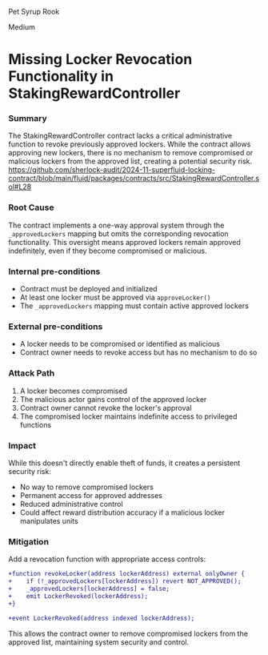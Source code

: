 Pet Syrup Rook

Medium

# Missing Locker Revocation Functionality in StakingRewardController


### Summary
The StakingRewardController contract lacks a critical administrative function to revoke previously approved lockers. While the contract allows approving new lockers, there is no mechanism to remove compromised or malicious lockers from the approved list, creating a potential security risk.
https://github.com/sherlock-audit/2024-11-superfluid-locking-contract/blob/main/fluid/packages/contracts/src/StakingRewardController.sol#L28
### Root Cause
The contract implements a one-way approval system through the `_approvedLockers` mapping but omits the corresponding revocation functionality. This oversight means approved lockers remain approved indefinitely, even if they become compromised or malicious.

### Internal pre-conditions
- Contract must be deployed and initialized
- At least one locker must be approved via `approveLocker()`
- The `_approvedLockers` mapping must contain active approved lockers

### External pre-conditions
- A locker needs to be compromised or identified as malicious
- Contract owner needs to revoke access but has no mechanism to do so

### Attack Path
1. A locker becomes compromised
2. The malicious actor gains control of the approved locker
3. Contract owner cannot revoke the locker's approval
5. The compromised locker maintains indefinite access to privileged functions

### Impact
While this doesn't directly enable theft of funds, it creates a persistent security risk:
- No way to remove compromised lockers
- Permanent access for approved addresses
- Reduced administrative control
- Could affect reward distribution accuracy if a malicious locker manipulates units



### Mitigation
Add a revocation function with appropriate access controls:
```diff
+function revokeLocker(address lockerAddress) external onlyOwner {
+    if (!_approvedLockers[lockerAddress]) revert NOT_APPROVED();
+    _approvedLockers[lockerAddress] = false;
+    emit LockerRevoked(lockerAddress);
+}

+event LockerRevoked(address indexed lockerAddress);
```

This allows the contract owner to remove compromised lockers from the approved list, maintaining system security and control.